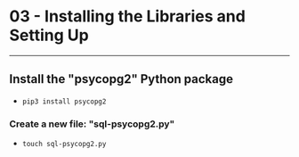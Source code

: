 # 03 - Installing the Libraries and Setting Up

---

## Install the "psycopg2" Python package

- `pip3 install psycopg2`

### Create a new file: "sql-psycopg2.py"

- `touch sql-psycopg2.py`
